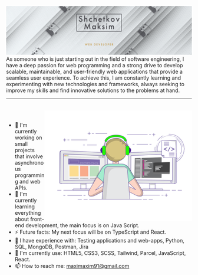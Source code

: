 <img src="./assets/cur_banner2.png">
<br>
As someone who is just starting out in the field of software engineering, I have a deep passion for web programming and a strong drive to develop scalable, maintainable, and user-friendly web applications that provide a seamless user experience. To achieve this, I am constantly learning and experimenting with new technologies and frameworks, always seeking to improve my skills and find innovative solutions to the problems at hand.
<hr height="5px">
<br>
<img align="right" alt="GIF" src="./assets/gif1.gif" width="400px"/>
<br>
<ul>
  <li>🔭 I'm currently working on small projects that involve asynchronous programming and web APIs.</li>
  <li>🌱 I'm currently learning everything about front-end development, the main focus is on Java Script.</li>
  <li>⚡ Future facts: My next focus will be on TypeScript and React.</li>
  <li>📖 I have experience with: Testing applications and web-apps, Python, SQL, MongoDB, Postman, Jira</li>
  <li>🚀 I'm currently use: HTML5, CSS3, SCSS, Tailwind, Parcel, JavaScript, React.</li>
  <li>📫 How to reach me: <a href="maximaxim91@gmail.com">maximaxim91@gmail.com</a></li>
</ul>


